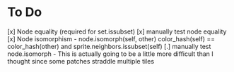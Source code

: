 # To Do


  [x] Node equality (required for set.issubset)
  [x] manually test node equality
  [x] Node isomorphism
      - node.isomorph(self, other)
        color_hash(self) == color_hash(other) and sprite.neighbors.issubset(self)
  [.] manually test node.isomorph
    - This is actually going to be a little more difficult than I thought since some patches straddle multiple tiles

